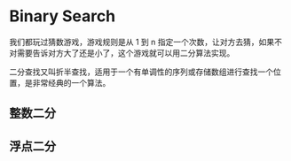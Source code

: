# Binary Search
我们都玩过猜数游戏，游戏规则是从 1 到 n 指定一个次数，让对方去猜，如果不对需要告诉对方大了还是小了，这个游戏就可以用二分算法实现。

二分查找又叫折半查找，适用于一个有单调性的序列或存储数组进行查找一个位置，是非常经典的一个算法。
## 整数二分

## 浮点二分